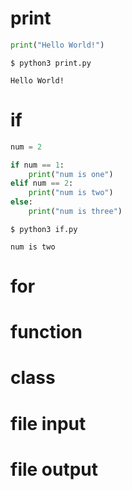 # print

```python
print("Hello World!")
```

```
$ python3 print.py

Hello World!
```

# if

```python
num = 2

if num == 1:
    print("num is one")
elif num == 2:
    print("num is two")
else:
    print("num is three")
```

```
$ python3 if.py

num is two
```

# for

# function

# class

# file input

# file output
